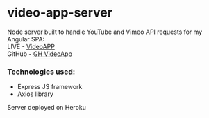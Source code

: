 # video-app-server

Node server built to handle YouTube and Vimeo API requests for my Angular SPA:  
LIVE - [VideoAPP](https://zibih.github.io/VideoApp/#/)  
GitHub - [GH VideoApp](https://github.com/ZibiH/VideoApp/)  

### Technologies used:  
- Express JS framework
- Axios library

Server deployed on Heroku
